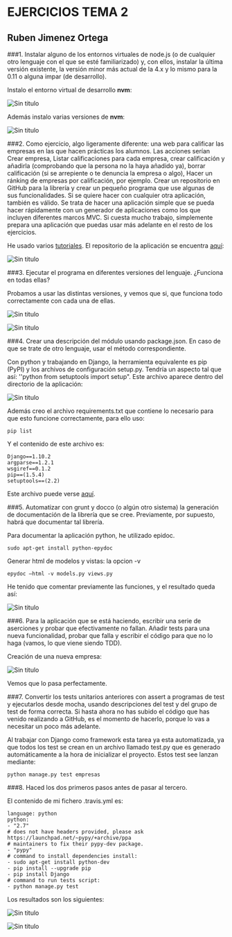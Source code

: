 <h1>EJERCICIOS TEMA 2</h1>
<h2>Ruben Jimenez Ortega</h2>

###1. Instalar alguno de los entornos virtuales de node.js (o de cualquier otro lenguaje con el que se esté familiarizado) y, con ellos, instalar la última versión existente, la versión minor más actual de la 4.x y lo mismo para la 0.11 o alguna impar (de desarrollo).

Instalo el entorno virtual de desarrollo __nvm__:

![Sin titulo](Imagenes_T2/1.png)

Además instalo varias versiones de __nvm__:

![Sin titulo](Imagenes_T2/2.png)

###2. Como ejercicio, algo ligeramente diferente: una web para calificar las empresas en las que hacen prácticas los alumnos. Las acciones serían Crear empresa, Listar calificaciones para cada empresa, crear calificación y añadirla (comprobando que la persona no la haya añadido ya), borrar calificación (si se arrepiente o te denuncia la empresa o algo), Hacer un ránking de empresas por calificación, por ejemplo. Crear un repositorio en GitHub para la librería y crear un pequeño programa que use algunas de sus funcionalidades. Si se quiere hacer con cualquier otra aplicación, también es válido. Se trata de hacer una aplicación simple que se pueda hacer rápidamente con un generador de aplicaciones como los que incluyen diferentes marcos MVC. Si cuesta mucho trabajo, simplemente prepara una aplicación que puedas usar más adelante en el resto de los ejercicios.

He usado varios [tutoriales](http://codehero.co/nodejs-y-express-instalacion-e-iniciacion/). El repositorio de la aplicación se encuentra [aquí](https://github.com/rubenjo7/empresas_IV):

![Sin titulo](Imagenes_T2/3.png)

###3. Ejecutar el programa en diferentes versiones del lenguaje. ¿Funciona en todas ellas?

Probamos a usar las distintas versiones, y vemos que si, que funciona todo correctamente con cada una de ellas.

![Sin titulo](Imagenes_T2/4.png)

![Sin titulo](Imagenes_T2/5.png)

###4. Crear una descripción del módulo usando package.json. En caso de que se trate de otro lenguaje, usar el método correspondiente.

Con python y trabajando en Django, la herramienta equivalente es pip (PyPI) y los archivos de configuración setup.py. Tendría un aspecto tal que así: ''python from setuptools import setup". Este archivo aparece dentro del directorio de la aplicación:

![Sin titulo](Imagenes_T2/6.png)

Además creo el archivo requirements.txt que contiene lo necesario para que esto funcione correctamente, para ello uso:

    pip list

Y el contenido de este archivo es:

    Django==1.10.2
    argparse==1.2.1
    wsgiref==0.1.2
    pip==(1.5.4)
    setuptools==(2.2)

Este archivo puede verse [aquí](https://github.com/rubenjo7/empresas_IV/blob/master/requirements.txt).

###5. Automatizar con grunt y docco (o algún otro sistema) la generación de documentación de la librería que se cree. Previamente, por supuesto, habrá que documentar tal librería.

Para documentar la aplicación python, he utilizado epidoc.

    sudo apt-get install python-epydoc

Generar html de modelos y vistas: la opcion -v

    epydoc –html -v models.py views.py

He tenido que comentar previamente las funciones, y el resultado queda así:

![Sin titulo](Imagenes_T2/7.png)

###6. Para la aplicación que se está haciendo, escribir una serie de aserciones y probar que efectivamente no fallan. Añadir tests para una nueva funcionalidad, probar que falla y escribir el código para que no lo haga (vamos, lo que viene siendo TDD).

Creación de una nueva empresa:

![Sin titulo](Imagenes_T2/8.png)

Vemos que lo pasa perfectamente.

###7. Convertir los tests unitarios anteriores con assert a programas de test y ejecutarlos desde mocha, usando descripciones del test y del grupo de test de forma correcta. Si hasta ahora no has subido el código que has venido realizando a GitHub, es el momento de hacerlo, porque lo vas a necesitar un poco más adelante.

Al trabajar con Django como framework esta tarea ya esta automatizada, ya que todos los test se crean en un archivo llamado test.py que es generado automáticamente a la hora de inicializar el proyecto. Estos test see lanzan mediante:

    python manage.py test empresas

###8. Haced los dos primeros pasos antes de pasar al tercero.

El contenido de mi fichero .travis.yml es:

    language: python
    python:
    - "2.7"
    # does not have headers provided, please ask https://launchpad.net/~pypy/+archive/ppa
    # maintainers to fix their pypy-dev package.
    - "pypy"
    # command to install dependencies install:
    - sudo apt-get install python-dev
    - pip install --upgrade pip
    - pip install Django
    # command to run tests script:
    - python manage.py test

Los resultados son los siguientes:

![Sin titulo](Imagenes_T2/9.png)

![Sin titulo](Imagenes_T2/10.png)
